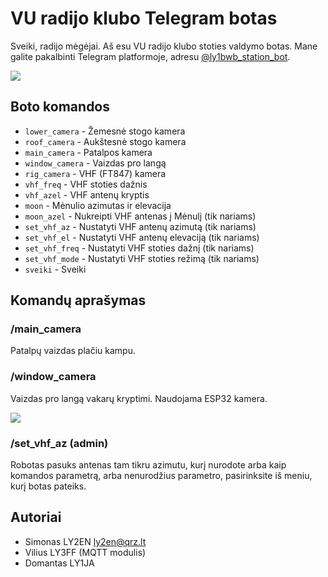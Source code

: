 # VU radijo klubo Telegram botas

Sveiki, radijo mėgėjai. Aš esu VU radijo klubo stoties valdymo botas. Mane galite pakalbinti Telegram platformoje, adresu [@ly1bwb_station_bot](https://t.me/ly1bwb_station_bot).

![](img/tower.png)

## Boto komandos

* `lower_camera` - Žemesnė stogo kamera
* `roof_camera` - Aukštesnė stogo kamera
* `main_camera` - Patalpos kamera
* `window_camera` - Vaizdas pro langą
* `rig_camera` - VHF (FT847) kamera
* `vhf_freq` - VHF stoties dažnis
* `vhf_azel` - VHF antenų kryptis
* `moon` - Mėnulio azimutas ir elevacija
* `moon_azel` - Nukreipti VHF antenas į Mėnulį (tik nariams)
* `set_vhf_az` - Nustatyti VHF antenų azimutą (tik nariams)
* `set_vhf_el` - Nustatyti VHF antenų elevaciją (tik nariams)
* `set_vhf_freq` - Nustatyti VHF stoties dažnį (tik nariams)
* `set_vhf_mode` - Nustatyti VHF stoties režimą (tik nariams)
* `sveiki` - Sveiki

## Komandų aprašymas

### /main_camera

Patalpų vaizdas plačiu kampu. 

### /window_camera

Vaizdas pro langą vakarų kryptimi. Naudojama ESP32 kamera.

![](img/westview.png)

### /set_vhf_az (admin)

Robotas pasuks antenas tam tikru azimutu, kurį nurodote arba kaip komandos parametrą, arba nenurodžius parametro, pasirinksite iš meniu, kurį botas pateiks.

## Autoriai

* Simonas LY2EN <ly2en@qrz.lt>
* Vilius LY3FF (MQTT modulis)
* Domantas LY1JA
